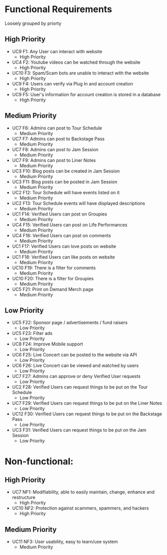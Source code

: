 # Functional Requirements
Loosely grouped by priorty 
## High Priority
- UC9 F1: Any User can interact with website 
    - High Priority
- UC4 F2: Youtube videos can be watched through the website 
    - High Priority
- UC10 F3: Spam/Scam bots are unable to interact with the website 
    - High Priority
- UC9 F4: Users can verify via Plug In and account creation 
    - High Priority
- UC9 F5: User's information for account creation is stored in a database 
    - High Priority
## Medium Priority
- UC7 F6: Admins can post to Tour Schedule 
    - Medium Priority
- UC7 F7: Admins can post to Backstage Pass 
    - Medium Priority
- UC7 F8: Admins can post to Jam Session 
    - Medium Priority
- UC7 F9: Admins can post to Liner Notes 
    - Medium Priority
- UC3 F10: Blog posts can be created in Jam Session
    - Medium Priority
- UC3 F11: Blog posts can be posted in Jam Session
    - Medium Priority
- UC2 F12: Tour Schedule will have events listed on it 
    - Medium Priority
- UC2 F13: Tour Schedule events will have displayed descriptions
    - Medium Priority
- UC1 F14: Verified Users can post on Groupies 
    - Medium Priority
- UC4 F15: Verified Users can post on Life Performances
    - Medium Priority
- UC4 F16: Verified Users can post on comments 
    - Medium Priority
- UC1 F17: Verified Users can love posts on website 
    - Medium Priority
- UC1 F18: Verified Users can like posts on website 
    - Medium Priority
- UC10 F19: There is a filter for comments  
    - Medium Priority
- UC10 F20: There is a filter for Groupies  
    - Medium Priority
- UC5 F21: Print on Demand Merch page 
    - Medium Priority
## Low Priority
- UC5 F22: Sponsor page / advertisements / fund raisers 
    - Low Priority
- UC5 F23: Filter ads 
    - Low Priority
- UC8 F24: Improve Mobile support 
    - Low Priority
- UC6 F25: Live Concert can be posted to the website via API
    - Low Priority
- UC6 F26: Live Concert can be viewed and watched by users
    - Low Priority
- UC7 F27: Admins can approve or deny Verified User requests 
    - Low Priority
- UC2 F28: Verified Users can request things to be put on the Tour Schedule
    - Low Priority
- UC7 F29: Verified Users can request things to be put on the Liner Notes 
    - Low Priority
- UC12 F30: Verified Users can request things to be put on the Backstage Pass 
    - Low Priority
- UC3 F31: Verified Users can request things to be put on the Jam Session 
    - Low Priority

# Non-functional:
## High Priority
- UC7 NF1: Modifiability, able to easily maintain, change, enhance and restructure 
    - High Priority
- UC10 NF2: Protection against scammers, spammers, and hackers 
    - High Priority
## Medium Priority
- UC11 NF3: User usability, easy to learn/use system 
    - Medium Priority


